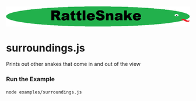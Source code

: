 ![alt text](../logo.png "RattleSnake")

# surroundings.js

Prints out other snakes that come in and out of the view

### Run the Example

```
node examples/surroundings.js
```
